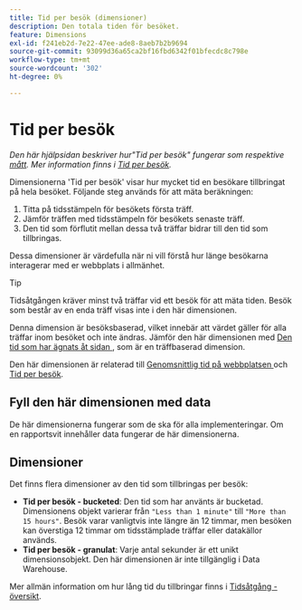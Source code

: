 ```yaml
---
title: Tid per besök (dimensioner)
description: Den totala tiden för besöket.
feature: Dimensions
exl-id: f241eb2d-7e22-47ee-ade8-8aeb7b2b9694
source-git-commit: 93099d36a65ca2bf16fbd6342f01bfecdc8c798e
workflow-type: tm+mt
source-wordcount: '302'
ht-degree: 0%

---
```


# Tid per besök

*Den här hjälpsidan beskriver hur&quot;Tid per besök&quot; fungerar som respektive [mått](overview.md). Mer information finns i [Tid per besök](../metrics/time-spent-per-visit.md).*

Dimensionerna &#39;Tid per besök&#39; visar hur mycket tid en besökare tillbringat på hela besöket. Följande steg används för att mäta beräkningen:

1. Titta på tidsstämpeln för besökets första träff.
2. Jämför träffen med tidsstämpeln för besökets senaste träff.
3. Den tid som förflutit mellan dessa två träffar bidrar till den tid som tillbringas.

Dessa dimensioner är värdefulla när ni vill förstå hur länge besökarna interagerar med er webbplats i allmänhet.

>[!TIP]
>
>Tidsåtgången kräver minst två träffar vid ett besök för att mäta tiden. Besök som består av en enda träff visas inte i den här dimensionen.

Denna dimension är besöksbaserad, vilket innebär att värdet gäller för alla träffar inom besöket och inte ändras. Jämför den här dimensionen med [Den tid som har ägnats åt sidan ](time-spent-on-page.md), som är en träffbaserad dimension.

Den här dimensionen är relaterad till [Genomsnittlig tid på webbplatsen ](../metrics/average-time-on-site.md) och [Tid per besök](../metrics/time-spent-per-visit.md).

## Fyll den här dimensionen med data

De här dimensionerna fungerar som de ska för alla implementeringar. Om en rapportsvit innehåller data fungerar de här dimensionerna.

## Dimensioner

Det finns flera dimensioner av den tid som tillbringas per besök:

* **Tid per besök - bucketed**: Den tid som har använts är bucketad. Dimensionens objekt varierar från `"Less than 1 minute"` till `"More than 15 hours"`. Besök varar vanligtvis inte längre än 12 timmar, men besöken kan överstiga 12 timmar om tidsstämplade träffar eller datakällor används.
* **Tid per besök - granulat**: Varje antal sekunder är ett unikt dimensionsobjekt. Den här dimensionen är inte tillgänglig i Data Warehouse.

Mer allmän information om hur lång tid du tillbringar finns i [Tidsåtgång - översikt](../metrics/time-spent.md).
